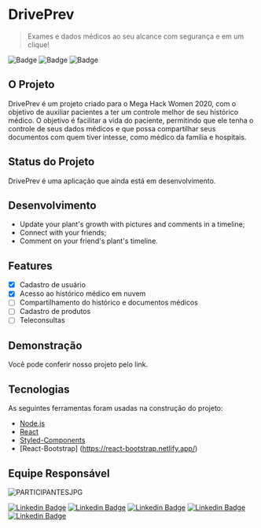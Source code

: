# DrivePrev

> Exames e dados médicos ao seu alcance com segurança e em um clique!

![Badge](https://img.shields.io/badge/React.js-%20v16.13.1-blue)
![Badge](https://img.shields.io/badge/MegaHackWomen-project-red)
![Badge](https://img.shields.io/badge/DrivePrev-healthcare-green)

## O Projeto
DrivePrev é um projeto criado para o Mega Hack Women 2020, com o objetivo de auxiliar pacientes a ter um controle melhor de seu histórico médico. O objetivo é facilitar a vida do paciente, permitindo que ele tenha o controle de seus dados médicos e que possa compartilhar seus documentos com quem tiver intesse, como médico da família e hospitais.

## Status do Projeto

DrivePrev é uma aplicação que ainda está em desenvolvimento.

## Desenvolvimento

- Update your plant's growth with pictures and comments in a timeline;
- Connect with your friends;
- Comment on your friend's plant's timeline.

## Features

- [x] Cadastro de usuário
- [x] Acesso ao histórico médico em nuvem
- [ ] Compartilhamento do histórico e documentos médicos
- [ ] Cadastro de produtos
- [ ] Teleconsultas

## Demonstração

Você pode conferir nosso projeto pelo link.

## Tecnologias

As seguintes ferramentas foram usadas na construção do projeto:

- [Node.js](https://nodejs.org/en/)
- [React](https://pt-br.reactjs.org/)
- [Styled-Components](https://styled-components.com/)
- [React-Bootstrap] (https://react-bootstrap.netlify.app/)

## Equipe Responsável
![PARTICIPANTESJPG](https://user-images.githubusercontent.com/51216648/92413107-f0d79b80-f124-11ea-9b01-d45aaa434385.JPG)

[![Linkedin Badge](https://img.shields.io/badge/-Ana%20Condessa-000030?style=flat-square&logo=Linkedin&logoColor=white&link=https://www.linkedin.com/in/anapaulacondessa/)](https://www.linkedin.com/in/anapaulacondessa/) [![Linkedin Badge](https://img.shields.io/badge/-Stéfani%20Raulino-000030?style=flat-square&logo=Linkedin&logoColor=white&link=https://www.linkedin.com/in/stéfani-raulino-9711a549/)](https://www.linkedin.com/in/stéfani-raulino-9711a549/) [![Linkedin Badge](https://img.shields.io/badge/-Isabel%20Diana-000030?style=flat-square&logo=Linkedin&logoColor=white&link=https://www.linkedin.com/in/isabel-diana-b67805187)](https://www.linkedin.com/in/isabel-diana-b67805187) [![Linkedin Badge](https://img.shields.io/badge/-Yolanda%20Scudeller-000030?style=flat-square&logo=Linkedin&logoColor=white&link=https://www.linkedin.com/in/yolanda-moretto-scudeller-2b664435/)](https://www.linkedin.com/in/yolanda-moretto-scudeller-2b664435/) [![Linkedin Badge](https://img.shields.io/badge/-Elsa%20Lorena-000030?style=flat-square&logo=Linkedin&logoColor=white&link=http://linkedin.com/in/lorenatitoramos)](http://linkedin.com/in/lorenatitoramos)
